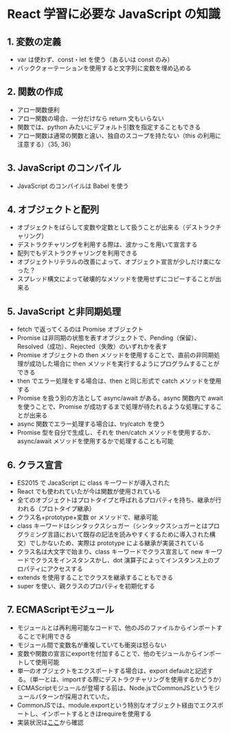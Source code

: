 # React 学習に必要な JavaScript の知識

## 1. 変数の定義

- var は使わず、const・let を使う（あるいは const のみ）
- バッククォーテーションを使用すると文字列に変数を埋め込める

## 2. 関数の作成

- アロー関数便利
- アロー関数の場合、一分だけなら return 文もいらない
- 関数では、python みたいにデフォルト引数を指定することもできる
- アロー関数は通常の関数と違い、独自のスコープを持たない（this の利用に注意する）（35, 36）

## 3. JavaScript のコンパイル

- JavaScript のコンパイルは Babel を使う

## 4. オブジェクトと配列

- オブジェクトをばらして変数や定数として扱うことが出来る（デストラクチャリング）
- デストラクチャリングを利用する際は、波かっこを用いて宣言する
- 配列でもデストラクチャリングを利用できる
- オブジェクトリテラルの改善によって、オブジェクト宣言が少しだけ楽になった？
- スプレッド構文によって破壊的なメソッドを使用せずにコピーすることが出来る

## 5. JavaScript と非同期処理

- fetch で返ってくるのは Promise オブジェクト
- Promise は非同期の状態を表すオブジェクトで、Pending（保留）、Resolved（成功）、Rejected（失敗）のいずれかを表す
- Promise オブジェクトの then メソッドを使用することで、直前の非同期処理が成功した場合に then メソッドを実行するようにプログラムすることができる
- then でエラー処理をする場合は、then と同じ形式で catch メソッドを使用する
- Promise を扱う別の方法として async/await がある。async 関数内で await を使うことで、Promise が成功するまで処理が待たれるような処理にすることが出来る
- async 関数でエラー処理する場合は、try/catch を使う
- Promise 型を自分で生成し、それを then/catch メソッドを使用するか、async/await メソッドを使用するかで処理することも可能

## 6. クラス宣言

- ES2015 で JacaScript に class キーワードが導入された
- React でも使われていたが今は関数が使用されている
- 全てのオブジェクトはプロトタイプと呼ばれるプロパティを持ち、継承が行われる（プロトタイプ継承）
- クラス名+prototype+変数 or メソッドで、継承可能
- class キーワードはシンタックスシュガー（シンタックスシュガーとはプログラミング言語において既存の記法を読みやすくするために導入された構文）でしかないため、実際は prototype による継承が実装されている
- クラス名は大文字で始まり、class キーワードでクラス宣言して new キーワードでクラスをインスタンスかし、dot 演算子によってインスタンス上のプロパティにアクセスする
- extends を使用することでクラスを継承することもできる
- super を使い、親クラスのプロパティを初期化する

## 7. ECMAScriptモジュール

- モジュールとは再利用可能なコードで、他のJSのファイルからインポートすることで利用できる
- モジュール間で変数名が重複していても衝突は怒らない
- 変数や関数の宣言にexportを付加することで、他のモジュールからインポートして使用可能
- 単一のオブジェクトをエクスポートする場合は、export defaultと記述する。（単一とは、importする際にデストラクチャリングを使用するかどうか）
- ECMAScriptモジュールが登場する前は、Node.jsでCommonJSというモジュールパターンが採用されていた。
- CommonJSでは、module.exportという特別なオブジェクト経由でエクスポートし、インポートするときはrequireを使用する
- 実装状況は[ここ](https://kangax.github.io/compat-table/esnext/)から確認
